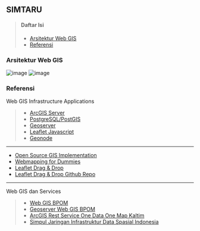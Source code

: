 ## SIMTARU
> #### Daftar Isi
> * [Arsitektur Web GIS](#arsitektur-web-gis)
> * [Referensi](#referensi)

### Arsitektur Web GIS
![image](http://geo.ifip.tuwien.ac.at/imak/2009/stack_workshop/doc/_images/stack.png)
![image](https://storage.googleapis.com/cdn.thenewstack.io/media/2017/09/2f021b01-boundless3.png)







### Referensi
Web GIS Infrastructure Applications
> * [ArcGIS Server](https://enterprise.arcgis.com/en/server/latest/get-started/windows/what-is-arcgis-for-server-.htm)
> * [PostgreSQL/PostGIS](https://postgis.net/)
> * [Geoserver](https://https://www.osgeo.org/projects/geoserver/)
> * [Leaflet Javascript](https://leafletjs.com/)
> * [Geonode](http://geonode.org/)
***
* [Open Source GIS Implementation](https://opengislab.com/blog/2017/3/22/open-source-gis-implementation-an-experiment)
* [Webmapping for Dummies](https://www.xyht.com/spatial-itgis/web-mapping-for-dummies-my-personal-experience/)
* [Leaflet Drag & Drop](https://leaflet.calvinmetcalf.com)
* [Leaflet Drag & Drop Github Repo](https://github.com/calvinmetcalf/leaflet.workspace)
***
Web GIS dan Services
> * [Web GIS BPOM](https://gis.pom.go.id/)
> * [Geoserver Web GIS BPOM](http://gis.pom.go.id:8080/geoserver/web/wicket/bookmarkable/org.geoserver.web.demo.MapPreviewPage?1)
> * [ArcGIS Rest Service One Data One Map Kaltim](http://222.124.31.141:6080/arcgis/rest/services)
> * [Simpul Jaringan Infrastruktur Data Spasial Indonesia](https://github.com/ppids-ugm/simpul-jaringan-indonesia/blob/master/daftar-simpul-jaringan.md#kalimantan-timur)
